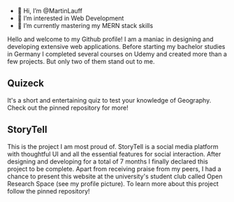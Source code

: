 - 👋 Hi, I’m @MartinLauff
- 👀 I’m interested in Web Development
- 🌱 I’m currently mastering my MERN stack skills

Hello and welcome to my Github profile! I am a maniac in designing and developing extensive web applications. Before starting my bachelor studies in Germany I completed several courses on Udemy and created more than a few projects. But only two of them stand out to me.

## Quizeck
It's a short and entertaining quiz to test your knowledge of Geography. Check out the pinned repository for more!

## StoryTell
This is the project I am most proud of. StoryTell is a social media platform with thoughtful UI and all the essential features for social interaction. After designing and developing for a total of 7 months I finally declared this project to be complete. Apart from receiving praise from my peers, I had a chance to present this website at the university's student club called Open Research Space (see my profile picture).
To learn more about this project follow the pinned repository!


<!---
MartinLauff/MartinLauff is a ✨ special ✨ repository because its `README.md` (this file) appears on your GitHub profile.
You can click the Preview link to take a look at your changes.
--->
